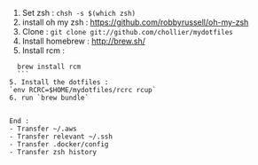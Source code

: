 1. Set zsh : ```chsh -s $(which zsh)```
2. install oh my zsh : https://github.com/robbyrussell/oh-my-zsh
2. Clone : `git clone git://github.com/chollier/mydotfiles`
3. Install homebrew : http://brew.sh/
4. Install rcm :
  ```brew tap thoughtbot/formulae
    brew install rcm
    ```
5. Install the dotfiles :
  `env RCRC=$HOME/mydotfiles/rcrc rcup`
6. run `brew bundle`


End :
 - Transfer ~/.aws
 - Transfer relevant ~/.ssh
 - Transfer .docker/config
 - Transfer zsh history

